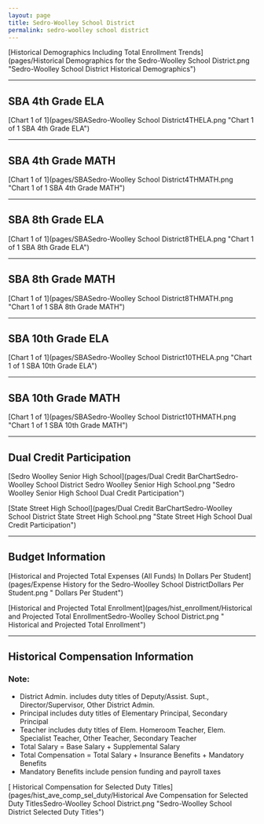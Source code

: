 ```yaml
---
layout: page
title: Sedro-Woolley School District
permalink: sedro-woolley school district
---
```



[Historical Demographics Including Total Enrollment Trends](pages/Historical Demographics for the Sedro-Woolley School District.png "Sedro-Woolley School District Historical Demographics")

___

## SBA 4th Grade ELA

[Chart 1 of 1](pages/SBASedro-Woolley School District4THELA.png "Chart 1 of 1 SBA 4th Grade ELA")


___

## SBA 4th Grade MATH

[Chart 1 of 1](pages/SBASedro-Woolley School District4THMATH.png "Chart 1 of 1 SBA 4th Grade MATH")


___

## SBA 8th Grade ELA

[Chart 1 of 1](pages/SBASedro-Woolley School District8THELA.png "Chart 1 of 1 SBA 8th Grade ELA")


___

## SBA 8th Grade MATH

[Chart 1 of 1](pages/SBASedro-Woolley School District8THMATH.png "Chart 1 of 1 SBA 8th Grade MATH")


___

## SBA 10th Grade ELA

[Chart 1 of 1](pages/SBASedro-Woolley School District10THELA.png "Chart 1 of 1 SBA 10th Grade ELA")


___

## SBA 10th Grade MATH

[Chart 1 of 1](pages/SBASedro-Woolley School District10THMATH.png "Chart 1 of 1 SBA 10th Grade MATH")


___

## Dual Credit Participation

[Sedro Woolley Senior High School](pages/Dual Credit BarChartSedro-Woolley School District Sedro Woolley Senior High School.png "Sedro Woolley Senior High School Dual Credit Participation")

[State Street High School](pages/Dual Credit BarChartSedro-Woolley School District State Street High School.png "State Street High School Dual Credit Participation")


___

## Budget Information

[Historical and Projected Total Expenses (All Funds) In Dollars Per Student](pages/Expense History for the Sedro-Woolley School DistrictDollars Per Student.png " Dollars Per Student")

[Historical and Projected Total Enrollment](pages/hist_enrollment/Historical and Projected Total EnrollmentSedro-Woolley School District.png " Historical and Projected Total Enrollment")


___

## Historical Compensation Information
### Note:
- District Admin. includes duty titles of Deputy/Assist. Supt., Director/Supervisor, Other District Admin.
- Principal includes duty titles of Elementary Principal, Secondary Principal
- Teacher includes duty titles of Elem. Homeroom Teacher, Elem. Specialist Teacher, Other Teacher, Secondary Teacher
- Total Salary = Base Salary + Supplemental Salary
- Total Compensation = Total Salary + Insurance Benefits + Mandatory Benefits
- Mandatory Benefits include pension funding and payroll taxes

[ Historical Compensation for Selected Duty Titles](pages/hist_ave_comp_sel_duty/Historical Ave Compensation for Selected Duty TitlesSedro-Woolley School District.png "Sedro-Woolley School District Selected Duty Titles")

